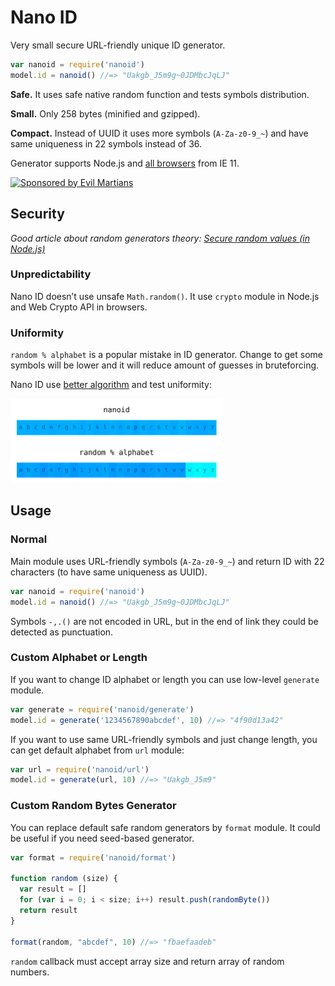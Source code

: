 # Nano ID

Very small secure URL-friendly unique ID generator.

```js
var nanoid = require('nanoid')
model.id = nanoid() //=> "Uakgb_J5m9g~0JDMbcJqLJ"
```

**Safe.** It uses safe native random function and tests symbols distribution.

**Small.** Only 258 bytes (minified and gzipped).

**Compact.** Instead of UUID it uses more symbols (`A-Za-z0-9_~`)
and have same uniqueness in 22 symbols instead of 36.

Generator supports Node.js and [all browsers] from IE 11.

[all browsers]: http://caniuse.com/#feat=getrandomvalues

<a href="https://evilmartians.com/?utm_source=nanoid">
  <img src="https://evilmartians.com/badges/sponsored-by-evil-martians.svg"
       alt="Sponsored by Evil Martians" width="236" height="54">
</a>

## Security

*Good article about random generators theory:
[Secure random values (in Node.js)]*

### Unpredictability

Nano ID doesn’t use unsafe `Math.random()`. It use `crypto` module in Node.js
and Web Crypto API in browsers.

### Uniformity

`random % alphabet` is a popular mistake in ID generator. Change to get some
symbols will be lower and it will reduce amount of guesses in bruteforcing.

Nano ID use [better algorithm] and test uniformity:

<img src="distribution.png" alt="Nano ID uniformity" width="340" height="135">

[Secure random values (in Node.js)]: https://gist.github.com/joepie91/7105003c3b26e65efcea63f3db82dfba
[better algorithm]: https://github.com/ai/nanoid/blob/master/format.js

## Usage

### Normal

Main module uses URL-friendly symbols (`A-Za-z0-9_~`) and return ID
with 22 characters (to have same uniqueness as UUID).

```js
var nanoid = require('nanoid')
model.id = nanoid() //=> "Uakgb_J5m9g~0JDMbcJqLJ"
```

Symbols `-,.()` are not encoded in URL, but in the end of link they could
be detected as punctuation.

### Custom Alphabet or Length

If you want to change ID alphabet or length you can use low-level `generate`
module.

```js
var generate = require('nanoid/generate')
model.id = generate('1234567890abcdef', 10) //=> "4f90d13a42"
```

If you want to use same URL-friendly symbols and just change length,
you can get default alphabet from `url` module:

```js
var url = require('nanoid/url')
model.id = generate(url, 10) //=> "Uakgb_J5m9"
```

### Custom Random Bytes Generator

You can replace default safe random generators by `format` module.
It could be useful if you need seed-based generator.

```js
var format = require('nanoid/format')

function random (size) {
  var result = []
  for (var i = 0; i < size; i++) result.push(randomByte())
  return result
}

format(random, "abcdef", 10) //=> "fbaefaadeb"
```

`random` callback must accept array size and return array of random numbers.
